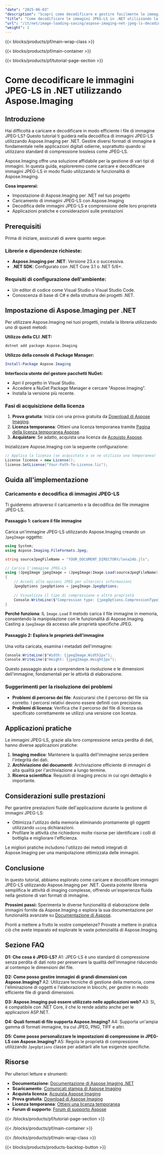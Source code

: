 ```yaml
---
"date": "2025-06-03"
"description": "Scopri come decodificare e gestire facilmente le immagini JPEG-LS utilizzando la potente libreria Aspose.Imaging per .NET. Segui questa guida per un'elaborazione delle immagini impeccabile."
"title": "Come decodificare le immagini JPEG-LS in .NET utilizzando la libreria Aspose.Imaging"
"url": "/it/net/image-loading-saving/aspose-imaging-net-jpeg-ls-decoding-guide/"
"weight": 1
---
```


{{< blocks/products/pf/main-wrap-class >}}

{{< blocks/products/pf/main-container >}}

{{< blocks/products/pf/tutorial-page-section >}}
# Come decodificare le immagini JPEG-LS in .NET utilizzando Aspose.Imaging

## Introduzione

Hai difficoltà a caricare e decodificare in modo efficiente i file di immagine JPEG-LS? Questo tutorial ti guiderà nella decodifica di immagini JPEG-LS utilizzando Aspose.Imaging per .NET. Gestire diversi formati di immagine è fondamentale nelle applicazioni digitali odierne, soprattutto quando si utilizzano standard di compressione lossless come JPEG-LS.

Aspose.Imaging offre una soluzione affidabile per la gestione di vari tipi di immagini. In questa guida, esploreremo come caricare e decodificare immagini JPEG-LS in modo fluido utilizzando le funzionalità di Aspose.Imaging.

**Cosa imparerai:**
- Impostazione di Aspose.Imaging per .NET nel tuo progetto
- Caricamento di immagini JPEG-LS con Aspose.Imaging
- Decodifica delle immagini JPEG-LS e comprensione delle loro proprietà
- Applicazioni pratiche e considerazioni sulle prestazioni

## Prerequisiti

Prima di iniziare, assicurati di avere quanto segue:

### Librerie e dipendenze richieste:
- **Aspose.Imaging per .NET**: Versione 23.x o successiva.
- **.NET SDK**: Configurato con .NET Core 3.1 o .NET 5/6+.

### Requisiti di configurazione dell'ambiente:
- Un editor di codice come Visual Studio o Visual Studio Code.
- Conoscenza di base di C# e della struttura dei progetti .NET.

## Impostazione di Aspose.Imaging per .NET

Per utilizzare Aspose.Imaging nei tuoi progetti, installa la libreria utilizzando uno di questi metodi:

**Utilizzo della CLI .NET:**
```bash
dotnet add package Aspose.Imaging
```

**Utilizzo della console di Package Manager:**
```powershell
Install-Package Aspose.Imaging
```

**Interfaccia utente del gestore pacchetti NuGet:**
- Apri il progetto in Visual Studio.
- Accedere a NuGet Package Manager e cercare "Aspose.Imaging".
- Installa la versione più recente.

### Fasi di acquisizione della licenza
1. **Prova gratuita**: Inizia con una prova gratuita da [Download di Aspose Imaging](https://releases.aspose.com/imaging/net/).
2. **Licenza temporanea**: Ottieni una licenza temporanea tramite [Pagina della licenza temporanea Aspose](https://purchase.aspose.com/temporary-license/).
3. **Acquistare**: Se adatto, acquista una licenza da [Acquisto Aspose](https://purchase.aspose.com/buy).

Inizializzare Aspose.Imaging con la seguente configurazione:
```csharp
// Applica la licenza (se acquistata o se ne utilizza una temporanea)
License license = new License();
license.SetLicense("Your-Path-To-License.lic");
```

## Guida all'implementazione

### Caricamento e decodifica di immagini JPEG-LS

Ti guideremo attraverso il caricamento e la decodifica dei file immagine JPEG-LS.

#### Passaggio 1: caricare il file immagine
Carica un'immagine JPEG-LS utilizzando Aspose.Imaging creando un `JpegImage` oggetto:
```csharp
using System;
using Aspose.Imaging.FileFormats.Jpeg;

string sourceJpegFileName = "YOUR_DOCUMENT_DIRECTORY/lena24b.jls";

// Carica l'immagine JPEG-LS
using (JpegImage jpegImage = (JpegImage)Image.Load(sourceJpegFileName))
{
    // Accedi alle opzioni JPEG per ulteriori informazioni
    JpegOptions jpegOptions = jpegImage.JpegOptions;
    
    // Visualizza il tipo di compressione e altre proprietà
    Console.WriteLine($"Compression type: {jpegOptions.CompressionType}");
}
```
**Perché funziona**: IL `Image.Load` Il metodo carica il file immagine in memoria, consentendo la manipolazione con le funzionalità di Aspose.Imaging. Casting a `JpegImage` dà accesso alle proprietà specifiche JPEG.

#### Passaggio 2: Esplora le proprietà dell'immagine
Una volta caricata, esamina i metadati dell'immagine:
```csharp
Console.WriteLine($"Width: {jpegImage.Width}px");
Console.WriteLine($"Height: {jpegImage.Height}px");
```
Questo passaggio aiuta a comprendere la risoluzione e le dimensioni dell'immagine, fondamentali per le attività di elaborazione.

### Suggerimenti per la risoluzione dei problemi
- **Problemi di percorso dei file**: Assicurarsi che il percorso del file sia corretto. I percorsi relativi devono essere definiti con precisione.
- **Problemi di licenza**: Verifica che il percorso del file di licenza sia specificato correttamente se utilizzi una versione con licenza.

## Applicazioni pratiche

Le immagini JPEG-LS, grazie alla loro compressione senza perdita di dati, hanno diverse applicazioni pratiche:
1. **Imaging medico**: Mantenere la qualità dell'immagine senza perdere l'integrità dei dati.
2. **Archiviazione dei documenti**: Archiviazione efficiente di immagini di alta qualità per l'archiviazione a lungo termine.
3. **Ricerca scientifica**: Requisiti di imaging precisi in cui ogni dettaglio è importante.

## Considerazioni sulle prestazioni
Per garantire prestazioni fluide dell'applicazione durante la gestione di immagini JPEG-LS:
- Ottimizza l'utilizzo della memoria eliminando prontamente gli oggetti utilizzando `using` dichiarazioni.
- Profilare le attività che richiedono molte risorse per identificare i colli di bottiglia e migliorare l'efficienza.

Le migliori pratiche includono l'utilizzo dei metodi integrati di Aspose.Imaging per una manipolazione ottimizzata delle immagini.

## Conclusione

In questo tutorial, abbiamo esplorato come caricare e decodificare immagini JPEG-LS utilizzando Aspose.Imaging per .NET. Questa potente libreria semplifica le attività di imaging complesse, offrendo un'esperienza fluida nella gestione di vari formati di immagine.

**Prossimi passi:**
Sperimenta le diverse funzionalità di elaborazione delle immagini fornite da Aspose.Imaging o esplora la sua documentazione per funzionalità avanzate su [Documentazione di Aspose](https://reference.aspose.com/imaging/net/).

Pronti a mettere a frutto le vostre competenze? Provate a mettere in pratica ciò che avete imparato ed esplorate le vaste potenzialità di Aspose.Imaging.

## Sezione FAQ

**D1: Che cosa è JPEG-LS?**
A1: JPEG-LS è uno standard di compressione senza perdita di dati noto per preservare la qualità dell'immagine riducendo al contempo le dimensioni del file.

**D2: Come posso gestire immagini di grandi dimensioni con Aspose.Imaging?**
A2: Utilizzare tecniche di gestione della memoria, come l'eliminazione di oggetti e l'elaborazione in blocchi, per gestire in modo efficiente file di grandi dimensioni.

**D3: Aspose.Imaging può essere utilizzato nelle applicazioni web?**
A3: Sì, è compatibile con .NET Core, il che lo rende adatto anche per le applicazioni ASP.NET.

**D4: Quali formati di file supporta Aspose.Imaging?**
A4: Supporta un'ampia gamma di formati immagine, tra cui JPEG, PNG, TIFF e altri.

**D5: Come posso personalizzare le impostazioni di compressione in JPEG-LS con Aspose.Imaging?**
A5: Regola le proprietà di compressione utilizzando `JpegOptions` classe per adattarli alle tue esigenze specifiche.

## Risorse
Per ulteriori letture e strumenti:
- **Documentazione**: [Documentazione di Aspose Imaging .NET](https://reference.aspose.com/imaging/net/)
- **Scaricamento**: [Comunicati stampa di Aspose Imaging](https://releases.aspose.com/imaging/net/)
- **Acquista licenza**: [Acquista Aspose Imaging](https://purchase.aspose.com/buy)
- **Prova gratuita**: [Download di Aspose Imaging](https://releases.aspose.com/imaging/net/)
- **Licenza temporanea**: [Ottieni una licenza temporanea](https://purchase.aspose.com/temporary-license/)
- **Forum di supporto**: [Forum di supporto Aspose](https://forum.aspose.com/c/imaging/10)

{{< /blocks/products/pf/tutorial-page-section >}}

{{< /blocks/products/pf/main-container >}}

{{< /blocks/products/pf/main-wrap-class >}}

{{< blocks/products/products-backtop-button >}}